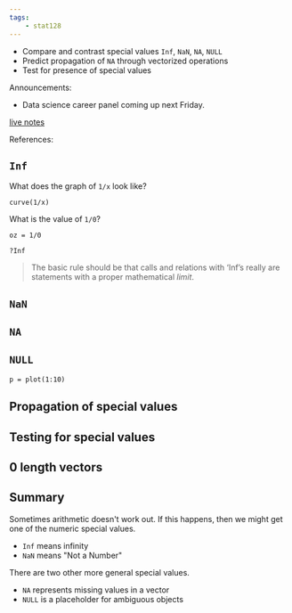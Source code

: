 ```yaml
---
tags:
    - stat128
---
```


- Compare and contrast special values `Inf`, `NaN`, `NA`, `NULL`
- Predict propagation of `NA` through vectorized operations
- Test for presence of special values

Announcements:

- Data science career panel coming up next Friday.

[live notes](https://github.com/clarkfitzg/stat128/blob/master/2020-10-05.Rmd)

References:


## `Inf`

What does the graph of `1/x` look like?

```{r}
curve(1/x)
```

What is the value of `1/0`?

```{r}
oz = 1/0
```

```{r}
?Inf
```

> The basic rule should be that calls and relations with ‘Inf’s really are statements with a proper mathematical _limit_.


## `NaN`

## `NA`


## `NULL`

```{r}
p = plot(1:10)
```


## Propagation of special values


## Testing for special values


## 0 length vectors


## Summary

Sometimes arithmetic doesn't work out.
If this happens, then we might get one of the numeric special values.

- `Inf` means infinity
- `NaN` means "Not a Number"

There are two other more general special values.

- `NA` represents missing values in a vector
- `NULL` is a placeholder for ambiguous objects
